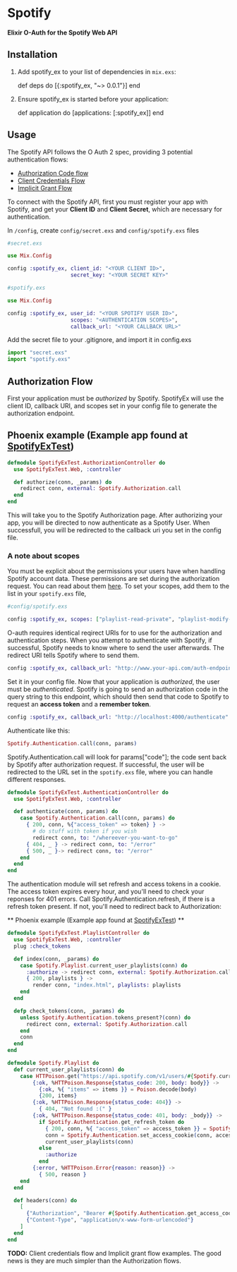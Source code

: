 # Spotify
**Elixir O-Auth for the Spotify Web API**

## Installation

  1. Add spotify_ex to your list of dependencies in `mix.exs`:

        def deps do
          [{:spotify_ex, "~> 0.0.1"}]
        end

  2. Ensure spotify_ex is started before your application:

        def application do
          [applications: [:spotify_ex]]
        end

## Usage

The Spotify API follows the O Auth 2 spec, providing 3 potential authentication flows:

- [Authorization Code flow](https://developer.spotify.com/web-api/authorization-guide/#authorization_code_flow)
- [Client Credentials Flow](https://developer.spotify.com/web-api/authorization-guide/#client_credentials_flow)
- [Implicit Grant Flow](https://developer.spotify.com/web-api/authorization-guide/#implicit_grant_flow)

To connect with the Spotify API, first you must register your app with Spotify, and get your **Client ID** and **Client Secret**, which are necessary for authentication.

In ```/config```, create ```config/secret.exs``` and ```config/spotify.exs``` files

```elixir
#secret.exs

use Mix.Config

config :spotify_ex, client_id: "<YOUR CLIENT ID>",
                    secret_key: "<YOUR SECRET KEY>"
```

```elixir
#spotify.exs

use Mix.Config

config :spotify_ex, user_id: "<YOUR SPOTIFY USER ID>",
                    scopes: "<AUTHENTICATION SCOPES>",
                    callback_url: "<YOUR CALLBACK URL>"
```

Add the secret file to your .gitignore,  and import it in config.exs

```elixir
import "secret.exs"
import "spotify.exs"
```

## Authorization Flow

First your application must be *authorized* by Spotify. SpotifyEx will use the client ID, callback URI, and scopes set in your config file to generate the authorization endpoint.

## Phoenix example (Example app found at [SpotifyExTest](http://www.github.com/jsncmgs1/spotify_ex_test))

```elixir
defmodule SpotifyExTest.AuthorizationController do
  use SpotifyExTest.Web, :controller

  def authorize(conn, _params) do
    redirect conn, external: Spotify.Authorization.call
  end
end
```

This will take you to the Spotify Authorization page.  After authorizing your app, you will be directed to now authenticate as a Spotify User. When successfull, you will be redirected to the callback uri you set in the config file.


### A note about scopes

You must be explicit about the permissions your users have when handling Spotify account data.  These permissions are set during the authorization request.  You can read about them [here](https://developer.spotify.com/web-api/using-scopes/).
To set your scopes, add them to the list in your ```spotify.exs``` file,

```elixir
#config/spotify.exs

config :spotify_ex, scopes: ["playlist-read-private", "playlist-modify-private" "# more scopes"]
```

O-auth requires identical reqirect URIs for to use for the authorization and authentication steps. When you attempt to authenticate with Spotify, if successful, Spotify needs to know where to send the user afterwards. The redirect URI tells Spotify where to send them.

```elixir
config :spotify_ex, callback_url: "http://www.your-api.com/auth-endpoint"
```

Set it in your config file. Now that your application is *authorized*, the user must be *authenticated*. Spotify is going to send an authorization code in the query string to this endpoint, which should then send that code to Spotify to request an **access token** and a **remember token**.

```elixir
config :spotify_ex, callback_url: "http://localhost:4000/authenticate"
```

Authenticate like this:

```elixir
Spotify.Authentication.call(conn, params)
```

Spotify.Authentication.call will look for params["code"]; the code sent back by Spotify after authorization request. If successful, the user will be redirected to the URL set in the ```spotify.exs``` file, where you can handle different responses.

```elixir
defmodule SpotifyExTest.AuthenticationController do
  use SpotifyExTest.Web, :controller

  def authenticate(conn, params) do
    case Spotify.Authentication.call(conn, params) do
      { 200, conn, %{"access_token" => token} } ->
        # do stuff with token if you wish
        redirect conn, to: "/whereever-you-want-to-go"
      { 404, _ } -> redirect conn, to: "/error"
      { 500, _ }-> redirect conn, to: "/error"
    end
  end
end
```

The authentication module will set refresh and access tokens in a cookie. The access token expires every hour, and you'll need to check your reponses for 401 errors. Call Spotify.Authentication.refresh, if there is a refresh token present.  If not, you'll need to redirect back to Authorization:

** Phoenix example (Example app found at [SpotifyExTest](http://www.github.com/jsncmgs1/spotify_ex_test)) **

```elixir
defmodule SpotifyExTest.PlaylistController do
  use SpotifyExTest.Web, :controller
  plug :check_tokens

  def index(conn, _params) do
    case Spotify.Playlist.current_user_playlists(conn) do
      :authorize -> redirect conn, external: Spotify.Authorization.call
      { 200, playlists } ->
        render conn, "index.html", playlists: playlists
    end
  end

  defp check_tokens(conn, _params) do
    unless Spotify.Authentication.tokens_present?(conn) do
      redirect conn, external: Spotify.Authorization.call
    end
    conn
  end
end

defmodule Spotify.Playlist do
  def current_user_playlists(conn) do
    case HTTPoison.get("https://api.spotify.com/v1/users/#{Spotify.current_user}/playlists", headers(conn)) do
        {:ok, %HTTPoison.Response{status_code: 200, body: body}} ->
          {:ok, %{ "items" => items }} = Poison.decode(body)
          {200, items}
        {:ok, %HTTPoison.Response{status_code: 404}} ->
          { 404, "Not found :(" }
        {:ok, %HTTPoison.Response{status_code: 401, body: _body}} ->
          if Spotify.Authentication.get_refresh_token do
            { 200, conn, %{ "access_token" => access_token }} = Spotify.Authentication.refresh(conn)
            conn = Spotify.Authentication.set_access_cookie(conn, access_token)
            current_user_playlists(conn)
          else
            :authorize
          end
        {:error, %HTTPoison.Error{reason: reason}} ->
          { 500, reason }
    end
  end

  def headers(conn) do
    [
      {"Authorization", "Bearer #{Spotify.Authentication.get_access_cookie(conn)}"},
      {"Content-Type", "application/x-www-form-urlencoded"}
    ]
  end
end
```
**TODO:** Client credentials flow and Implicit grant flow examples. The good news is they are much simpler than the Authorization flows.
